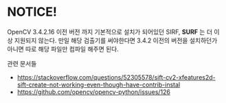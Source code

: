 # NOTICE!
OpenCV 3.4.2.16 이전 버전 까지 기본적으로 설치가 되어있던 SIRF, __SURF__ 는 더 이상 지원되지 않는다. 만일 해당 검출기를 써야한다면 3.4.2 이전의 버전을 설치하던가 아니면 따로 해당 파일만 컴파일 해주면 된다.

관련 문서들
- https://stackoverflow.com/questions/52305578/sift-cv2-xfeatures2d-sift-create-not-working-even-though-have-contrib-instal
- https://github.com/opencv/opencv-python/issues/126